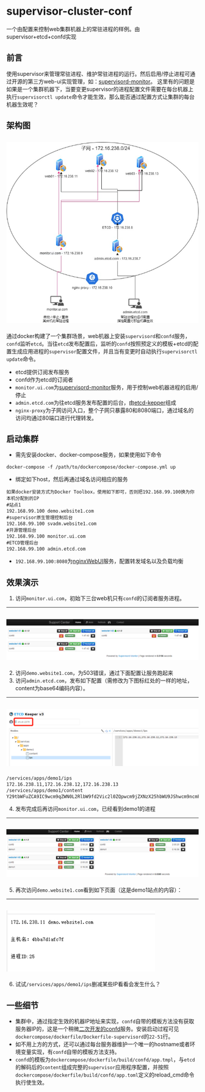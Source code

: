# supervisor-cluster-conf
一个由配置来控制web集群机器上的常驻进程的样例。由supervisor+etcd+confd实现

## 前言
使用supervisor来管理常驻进程、维护常驻进程的运行。然后启用/停止进程可通过开源的第三方web-ui实现管理，如：[supervisord-monitor](https://github.com/mlazarov/supervisord-monitor)。
这里有的问题是如果是一个集群机器下，当要变更supervisor的进程配置文件需要在每台机器上执行`supervisorctl update`命令才能生效，那么能否通过配置方式让集群的每台机器生效呢？

## 架构图
![image](https://github.com/qiuweirun/supervisor-cluster-conf/blob/main/docs/images/net.jpg)
---
通过docker构建了一个集群场景，web机器上安装`supervisord`和`confd`服务，`confd`监听`etcd`。当往`etcd`发布配置后，监听的`confd`按照预定义的模板+etcd的配置生成应用进程的`supervisor`配置文件，并且当有变更时自动执行`supervisorctl update`命令。
* etcd提供订阅发布服务
* confd作为etcd的订阅者
* `monitor.ui.com`为[supervisord-monitor](https://github.com/mlazarov/supervisord-monitor)服务，用于控制web机器进程的启用/停止
* `admin.etcd.com`为往etcd服务发布配置的后台，由[etcd-kepper](https://github.com/evildecay/etcdkeeper)组成
* `nginx-proxy`为子网访问入口，整个子网只暴露80和8080端口，通过域名的访问均通过80端口进行代理转发。

## 启动集群
* 需先安装docker、docker-compose服务，如果使用如下命令
```
docker-compose -f /path/to/dockercompose/docker-compose.yml up
```
* 绑定如下host，然后再通过域名访问相应的服务
```
如果docker安装方式为Docker Toolbox，使用如下即可，否则把192.168.99.100换为你本机分配到的IP
#站点1
192.168.99.100 demo.website1.com
#supervisor原生管理控制后台
192.168.99.100 svadm.website1.com
#开源管理后台
192.168.99.100 monitor.ui.com
#ETCD管理后台
192.168.99.100 admin.etcd.com
```
* `192.168.99.100:8080`为[nginxWebUI](https://github.com/cym1102/nginxWebUI)服务，配置转发域名以及负载均衡

## 效果演示
1) 访问`monitor.ui.com`，初始下三台web机只有`confd`的订阅者服务进程。
---
![image](https://github.com/qiuweirun/supervisor-cluster-conf/blob/main/docs/images/init-view.png)
---
2) 访问`demo.website1.com`，为503错误，通过下面配置让服务跑起来
3) 访问`admin.etcd.com`，发布如下配置（需修改为下图标红处的一样的地址，content为base64编码内容）。
---
![image](https://github.com/qiuweirun/supervisor-cluster-conf/blob/main/docs/images/etcd-keeper.png)
---
```
/services/apps/demo1/ips       172.16.238.11,172.16.238.12,172.16.238.13
/services/apps/demo1/content   Y29tbWFuZCA9IC9wcm9qZWN0L2RlbW9fd2Vic2l0ZQpwcm9jZXNzX25hbWU9JShwcm9ncmFtX25hbWUpcwpzdGFydHNlY3MgPSAwCm51bXByb2NzID0gMQphdXRvc3RhcnQgPSB0cnVlCmF1dG9yZXN0YXJ0ID0gdHJ1ZQ==
```
4) 发布完成后再访问`monitor.ui.com`，已经看到demo1的进程
---
![image](https://github.com/qiuweirun/supervisor-cluster-conf/blob/main/docs/images/pub-view.png)
---
5) 再次访问`demo.website1.com`看到如下页面（这是demo1站点的内容）：
---
![image](https://github.com/qiuweirun/supervisor-cluster-conf/blob/main/docs/images/demo1.png)
---
6) 试试`/services/apps/demo1/ips`删减某些IP看看会发生什么？

## 一些细节
* 集群中，通过指定生效的机器IP地址来实现，`confd`自带的模板方法没有获取服务器IP的，这是一个稍微[二次开发的confd](https://github.com/qiuweirun/confd)服务。安装启动过程可见`dockercompose/dockerfile/Dockerfile-supervisord`的`22-51`行。
* 如不用上方的方式，还可以通过每台服务器维护一个唯一的hostname或者环境变量实现，有`confd`自带的模板方法支持。
* `confd`的模板为`dockercompose/dockerfile/build/confd/app.tmpl`，与`etcd`的解码后的`content`组成完整的`supervisor`应用程序配置，并按照`dockercompose/dockerfile/build/confd/app.toml`定义的reload_cmd命令执行使生效。